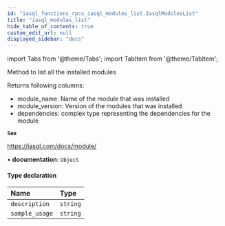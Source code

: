 ```yaml
---
id: "iasql_functions_rpcs_iasql_modules_list.IasqlModulesList"
title: "iasql_modules_list"
hide_table_of_contents: true
custom_edit_url: null
displayed_sidebar: "docs"
---
```


import Tabs from '@theme/Tabs';
import TabItem from '@theme/TabItem';

Method to list all the installed modules

Returns following columns:
- module_name: Name of the module that was installed
- module_version: Version of the modules that was installed
- dependencies: complex type representing the dependencies for the module

**`See`**

https://iasql.com/docs/module/

• **documentation**: `Object`

#### Type declaration

| Name | Type |
| :------ | :------ |
| `description` | `string` |
| `sample_usage` | `string` |
